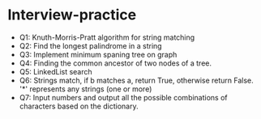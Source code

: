 # Interview-practice

- Q1: Knuth-Morris-Pratt algorithm for string matching
- Q2: Find the longest palindrome in a string
- Q3: Implement minimum spaning tree on graph
- Q4: Finding the common ancestor of two nodes of a tree.
- Q5: LinkedList search
- Q6: Strings match, if b matches a, return True, otherwise return False. '*' represents any strings (one or more)
- Q7: Input numbers and output all the possible combinations of characters based on the dictionary. 

